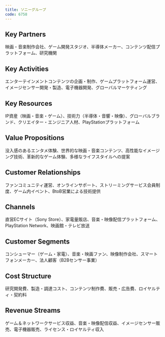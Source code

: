 ```yaml
---
title: ソニーグループ
code: 6758
---
```


## Key Partners
映画・音楽制作会社、ゲーム開発スタジオ、半導体メーカー、コンテンツ配信プラットフォーム、研究機関

## Key Activities
エンターテインメントコンテンツの企画・制作、ゲームプラットフォーム運営、イメージセンサー開発・製造、電子機器開発、グローバルマーケティング

## Key Resources
IP資産（映画・音楽・ゲーム）、技術力（半導体・音響・映像）、グローバルブランド、クリエイター・エンジニア人材、PlayStationプラットフォーム

## Value Propositions
没入感のあるエンタメ体験、世界的な映画・音楽コンテンツ、高性能なイメージング技術、革新的なゲーム体験、多様なライフスタイルへの提案

## Customer Relationships
ファンコミュニティ運営、オンラインサポート、ストリーミングサービス会員制度、ゲーム内イベント、BtoB営業による技術提供

## Channels
直営ECサイト（Sony Store）、家電量販店、音楽・映像配信プラットフォーム、PlayStation Network、映画館・テレビ放送

## Customer Segments
コンシューマー（ゲーム・家電）、音楽・映画ファン、映像制作会社、スマートフォンメーカー、法人顧客（B2Bセンサー事業）

## Cost Structure
研究開発費、製造・調達コスト、コンテンツ制作費、販売・広告費、ロイヤルティ・契約料

## Revenue Streams
ゲーム＆ネットワークサービス収益、音楽・映像配信収益、イメージセンサー販売、電子機器販売、ライセンス・ロイヤルティ収入
